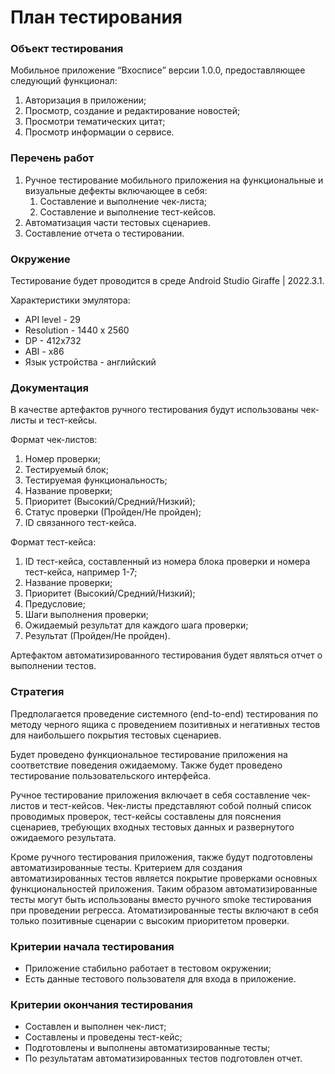 # План тестирования 

### Объект тестирования

Мобильное приложение “Вхосписе” версии 1.0.0, предоставляющее следующий функционал: 

1. Авторизация в приложении;
2. Просмотр, создание и редактирование новостей;
3. Просмотри тематических цитат;
4. Просмотр информации о сервисе.

### Перечень работ

1. Ручное тестирование мобильного приложения на функциональные и визуальные дефекты включающее в себя:
    1. Составление и выполнение чек-листа;
    2. Составление и выполнение тест-кейсов. 
2. Автоматизация части тестовых сценариев.
3. Составление отчета о тестировании.

### Окружение

Тестирование будет проводится в среде Android Studio Giraffe | 2022.3.1. 

Характеристики эмулятора: 

- API level - 29
- Resolution - 1440 x 2560
- DP - 412x732
- ABI - x86
- Язык устройства - английский

### Документация

В качестве артефактов ручного тестирования будут использованы чек-листы и тест-кейсы. 

Формат чек-листов: 

1. Номер проверки;
2. Тестируемый блок;
3. Тестируемая функциональность;
4. Название проверки;
5. Приоритет (Высокий/Средний/Низкий);
6. Статус проверки (Пройден/Не пройден);
7. ID связанного тест-кейса. 

Формат тест-кейса: 

1. ID тест-кейса, составленный из номера блока проверки и номера тест-кейса, например 1-7;
2. Название проверки;
3. Приоритет (Высокий/Средний/Низкий);
4. Предусловие;
5. Шаги выполнения проверки;
6. Ожидаемый результат для каждого шага проверки;
7. Результат (Пройден/Не пройден).

Артефактом  автоматизированного тестирования будет являться отчет о выполнении тестов.

### Стратегия 

Предполагается проведение системного (end-to-end) тестирования по методу черного ящика с проведением позитивных и негативных тестов для наибольшего покрытия тестовых сценариев.

Будет проведено функциональное тестирование приложения на соответствие поведения ожидаемому. Также будет проведено тестирование пользовательского интерфейса.

Ручное тестирование приложения включает в себя составление чек-листов и тест-кейсов. Чек-листы представляют собой полный список проводимых проверок, тест-кейсы составлены для пояснения сценариев, требующих входных тестовых данных и развернутого ожидаемого результата. 

Кроме ручного тестирования приложения, также будут подготовлены автоматизированные тесты. Критерием для создания автоматизированных тестов является покрытие проверками основных функциональностей приложения. Таким образом автоматизированные тесты могут быть использованы вместо ручного smoke тестирования при проведении регресса. Атоматизированные тесты включают в себя только позитивные сценарии с высоким приоритетом проверки.

### Критерии начала тестирования

- Приложение стабильно работает в тестовом окружении;
- Есть данные тестового пользователя для входа в приложение.

### Критерии окончания тестирования

- Составлен и выполнен чек-лист;
- Составлены и проведены тест-кейс;
- Подготовлены и выполнены автоматизированные тесты;
- По результатам автоматизированных тестов подготовлен отчет.